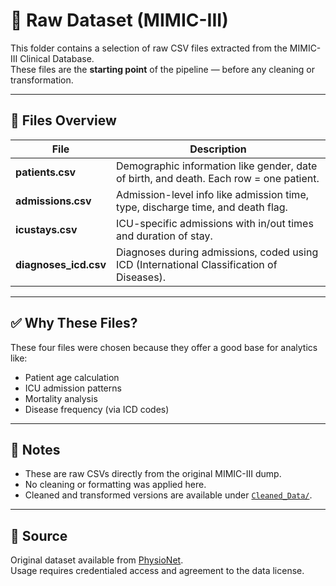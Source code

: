 # 📁 Raw Dataset (MIMIC-III)

This folder contains a selection of raw CSV files extracted from the MIMIC-III Clinical Database.  
These files are the **starting point** of the pipeline — before any cleaning or transformation.

---

## 📄 Files Overview

| File | Description |
|------|-------------|
| **patients.csv** | Demographic information like gender, date of birth, and death. Each row = one patient. |
| **admissions.csv** | Admission-level info like admission time, type, discharge time, and death flag. |
| **icustays.csv** | ICU-specific admissions with in/out times and duration of stay. |
| **diagnoses_icd.csv** | Diagnoses during admissions, coded using ICD (International Classification of Diseases). |

---

## ✅ Why These Files?

These four files were chosen because they offer a good base for analytics like:
- Patient age calculation
- ICU admission patterns
- Mortality analysis
- Disease frequency (via ICD codes)

---

## 📝 Notes

- These are raw CSVs directly from the original MIMIC-III dump.
- No cleaning or formatting was applied here.
- Cleaned and transformed versions are available under [`Cleaned_Data/`](../Cleaned_Data/).

---

## 🔗 Source

Original dataset available from [PhysioNet](https://mimic.physionet.org/).  
Usage requires credentialed access and agreement to the data license.

